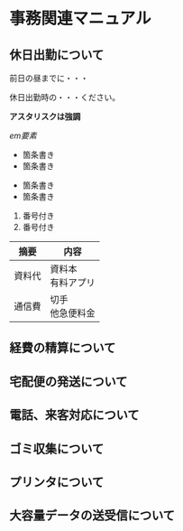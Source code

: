 # 事務関連マニュアル
## 休日出勤について
前日の昼までに・・・

休日出勤時の・・・ください。

**アスタリスクは強調**

*em要素*
- 箇条書き
- 箇条書き

* 箇条書き
* 箇条書き
1. 番号付き
1. 番号付き

|摘要|内容
|--|--
|資料代|資料本<br>有料アプリ
|通信費|切手<br>他急便料金

## 経費の精算について
## 宅配便の発送について
## 電話、来客対応について
## ゴミ収集について
## プリンタについて
## 大容量データの送受信について
